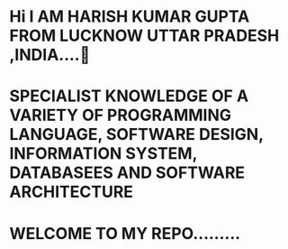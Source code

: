 <h1>Hi I AM HARISH KUMAR GUPTA FROM LUCKNOW UTTAR PRADESH ,INDIA....👋</h1>
<h1>SPECIALIST KNOWLEDGE OF A VARIETY OF PROGRAMMING LANGUAGE, SOFTWARE DESIGN, INFORMATION SYSTEM, DATABASEES AND SOFTWARE ARCHITECTURE</h1>
<h1> WELCOME TO MY REPO.........</h1>

<!--
**Harish2003k/Harish2003k** is a ✨ _special_ ✨ repository because its `README.md` (this file) appears on your GitHub profile.

Here are some ideas to get you started:

- 🔭 I’m currently working on ...
- 🌱 I’m currently learning ...
- 👯 I’m looking to collaborate on ...
- 🤔 I’m looking for help with ...
- 💬 Ask me about ...
- 📫 How to reach me: ...
- 😄 Pronouns: ...
- ⚡ Fun fact: ...
-->
